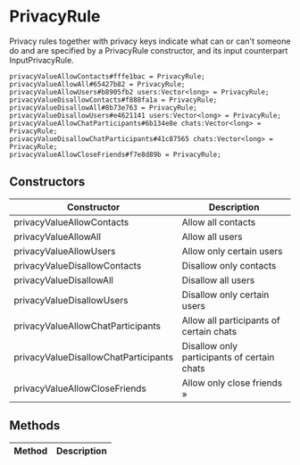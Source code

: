 # PrivacyRule
Privacy rules together with privacy keys indicate what can or can't someone do and are specified by a PrivacyRule constructor, and its input counterpart InputPrivacyRule.

```
privacyValueAllowContacts#fffe1bac = PrivacyRule;
privacyValueAllowAll#65427b82 = PrivacyRule;
privacyValueAllowUsers#b8905fb2 users:Vector<long> = PrivacyRule;
privacyValueDisallowContacts#f888fa1a = PrivacyRule;
privacyValueDisallowAll#8b73e763 = PrivacyRule;
privacyValueDisallowUsers#e4621141 users:Vector<long> = PrivacyRule;
privacyValueAllowChatParticipants#6b134e8e chats:Vector<long> = PrivacyRule;
privacyValueDisallowChatParticipants#41c87565 chats:Vector<long> = PrivacyRule;
privacyValueAllowCloseFriends#f7e8d89b = PrivacyRule;
```

## Constructors
| Constructor | Description |
| ---- | ----------- |
| privacyValueAllowContacts | Allow all contacts |
| privacyValueAllowAll | Allow all users |
| privacyValueAllowUsers | Allow only certain users |
| privacyValueDisallowContacts | Disallow only contacts |
| privacyValueDisallowAll | Disallow all users |
| privacyValueDisallowUsers | Disallow only certain users |
| privacyValueAllowChatParticipants | Allow all participants of certain chats |
| privacyValueDisallowChatParticipants | Disallow only participants of certain chats |
| privacyValueAllowCloseFriends | Allow only close friends » |


## Methods
| Method | Description |
| ---- | ----------- |


